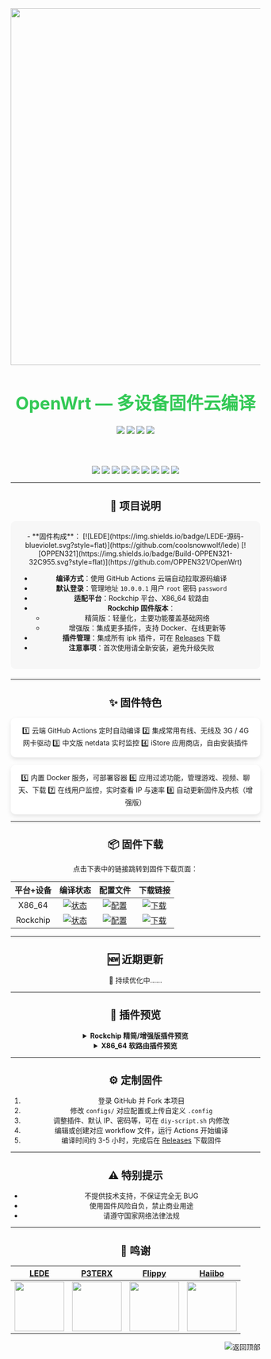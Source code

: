 <div align="center">

<img width="720" src="https://doc.embedfire.com/openwrt/user_manal/zh/latest/_images/openwrtlogo.png"/>

<h1 style="font-size:2.5em; color:#32C955;">OpenWrt — 多设备固件云编译</h1>

<div align="center">

<!-- 仓库信息徽章 -->
<img src="https://img.shields.io/github/downloads/OPPEN321/OpenWrt/total.svg?style=for-the-badge&color=32C955"/>
<img src="https://img.shields.io/github/stars/OPPEN321/OpenWrt.svg?style=for-the-badge&color=ff9900"/>
<img src="https://img.shields.io/github/forks/OPPEN321/OpenWrt.svg?style=for-the-badge&color=ff69b4"/>
<img src="https://img.shields.io/github/license/OPPEN321/OpenWrt.svg?style=for-the-badge&color=6f42c1"/>

<br><br>

<!-- 横向目录 -->
<a href="#readme"><img src="https://img.shields.io/badge/-📖目录-696969.svg"/></a>
<a href="#项目说明-"><img src="https://img.shields.io/badge/-📝项目说明-32C955.svg"/></a>
<a href="#固件特色-"><img src="https://img.shields.io/badge/-✨固件特色-ff9900.svg"/></a>
<a href="#固件下载-"><img src="https://img.shields.io/badge/-📦固件下载-6f42c1.svg"/></a>
<a href="#近期更新-"><img src="https://img.shields.io/badge/-🆕近期更新-32C955.svg"/></a>
<a href="#插件预览-"><img src="https://img.shields.io/badge/-🔌插件预览-ff69b4.svg"/></a>
<a href="#定制固件-"><img src="https://img.shields.io/badge/-⚙️定制固件-ff9900.svg"/></a>
<a href="#特别提示-"><img src="https://img.shields.io/badge/-⚠️特别提示-ff0000.svg"/></a>
<a href="#鸣谢-"><img src="https://img.shields.io/badge/-🙏鸣谢-32C955.svg"/></a>

</div>


---

## 📝 项目说明

<div style="background: #f7f7f7; border-radius: 10px; padding: 20px; margin-bottom: 20px;">
- **固件构成**：
  [![LEDE](https://img.shields.io/badge/LEDE-源码-blueviolet.svg?style=flat)](https://github.com/coolsnowwolf/lede)
  [![OPPEN321](https://img.shields.io/badge/Build-OPPEN321-32C955.svg?style=flat)](https://github.com/OPPEN321/OpenWrt)

- **编译方式**：使用 GitHub Actions 云端自动拉取源码编译
- **默认登录**：管理地址 `10.0.0.1` 用户 `root` 密码 `password`
- **适配平台**：Rockchip 平台、X86_64 软路由
- **Rockchip 固件版本**：
  - 精简版：轻量化，主要功能覆盖基础网络
  - 增强版：集成更多插件，支持 Docker、在线更新等
- **插件管理**：集成所有 ipk 插件，可在 [Releases](https://github.com/OPPEN321/OpenWrt/releases) 下载
- **注意事项**：首次使用请全新安装，避免升级失败
</div>

---

## ✨ 固件特色

<div style="display:flex; flex-wrap:wrap; gap:15px;">
<div style="flex:1; min-width:250px; background:#ffffff; border-radius:10px; padding:15px; box-shadow:0 4px 10px rgba(0,0,0,0.1);">
1️⃣ 云端 GitHub Actions 定时自动编译  
2️⃣ 集成常用有线、无线及 3G / 4G 网卡驱动  
3️⃣ 中文版 netdata 实时监控  
4️⃣ iStore 应用商店，自由安装插件  
</div>
<div style="flex:1; min-width:250px; background:#ffffff; border-radius:10px; padding:15px; box-shadow:0 4px 10px rgba(0,0,0,0.1);">
5️⃣ 内置 Docker 服务，可部署容器  
6️⃣ 应用过滤功能，管理游戏、视频、聊天、下载  
7️⃣ 在线用户监控，实时查看 IP 与速率  
8️⃣ 自动更新固件及内核（增强版）  
</div>
</div>

---

## 📦 固件下载

点击下表中的链接跳转到固件下载页面：

| 平台+设备 | 编译状态 | 配置文件 | 下载链接 |
| :------: | :------: | :------: | :------: |
| X86_64 | [![状态](https://github.com/OPPEN321/OpenWrt/actions/workflows/X86_64-OpenWrt.yml/badge.svg)]() | [![配置](https://img.shields.io/badge/编译-配置-orange.svg)]() | [![下载](https://img.shields.io/badge/下载-链接-blueviolet.svg)]() |
| Rockchip | [![状态](https://github.com/OPPEN321/OpenWrt/actions/workflows/Rockchip-OpenWrt.yml/badge.svg)]() | [![配置](https://img.shields.io/badge/编译-配置-orange.svg)]() | [![下载](https://img.shields.io/badge/下载-链接-blueviolet.svg)]() |

---

## 🆕 近期更新

🤣 持续优化中……

---

## 🔌 插件预览

<details>
<summary><b>Rockchip 精简/增强版插件预览</b></summary>
<br/>
<img width="100%" src="https://cdn.jsdelivr.net/gh/haiibo/OpenWrt/images/mini.png"/>
</details>

<details>
<summary><b>X86_64 软路由插件预览</b></summary>
<br/>
<img width="100%" src="https://cdn.jsdelivr.net/gh/haiibo/OpenWrt/images/plus.png"/>
</details>

---

## ⚙️ 定制固件

1. 登录 GitHub 并 Fork 本项目  
2. 修改 `configs/` 对应配置或上传自定义 `.config`  
3. 调整插件、默认 IP、密码等，可在 `diy-script.sh` 内修改  
4. 编辑或创建对应 workflow 文件，运行 Actions 开始编译  
5. 编译时间约 3-5 小时，完成后在 [Releases](https://github.com/OPPEN321/OpenWrt/releases) 下载固件  

---

## ⚠️ 特别提示

- 不提供技术支持，不保证完全无 BUG  
- 使用固件风险自负，禁止商业用途  
- 请遵守国家网络法律法规  

---

## 🙏 鸣谢

| [LEDE](https://github.com/coolsnowwolf/lede) | [P3TERX](https://github.com/P3TERX) | [Flippy](https://github.com/unifreq/openwrt_packit) | [Haiibo](https://github.com/haiibo/OpenWrt) |
| :-------------: | :-------------: | :-------------: | :-------------: |
| <img width="100" src="https://avatars.githubusercontent.com/u/31687149"/> | <img width="100" src="https://avatars.githubusercontent.com/u/25927179"/> | <img width="100" src="https://avatars.githubusercontent.com/u/39355261"/> | <img width="100" src="https://avatars.githubusercontent.com/u/68696949"/> |

<a href="#readme">
<img src="https://img.shields.io/badge/-返回顶部-FFFFFF.svg" title="返回顶部" align="right"/>
</a>
